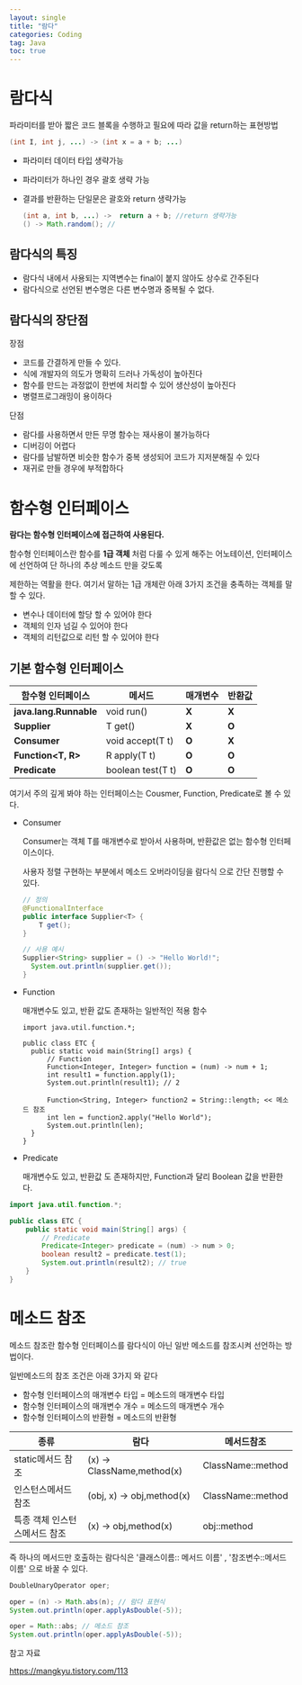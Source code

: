 ```yaml
---
layout: single
title: "람다"
categories: Coding
tag: Java
toc: true
---
```


# 람다식

파라미터를 받아 짧은 코드 블록을 수행하고 필요에 따라 값을 return하는 표현방법

```java
(int I, int j, ...) -> (int x = a + b; ...)
```

- 파라미터 데이터 타입 생략가능

- 파라미터가 하나인 경우 괄호 생략 가능

- 결과를 반환하는 단일문은 괄호와 return 생략가능

  ```java
  (int a, int b, ...) ->  return a + b; //return 생략가능
  () -> Math.random(); // 
  ```

## 람다식의 특징 

- 람다식 내에서 사용되는 지역변수는 final이 붙지 않아도 상수로 간주된다
- 람다식으로 선언된 변수명은 다른 변수명과 중복될 수 없다.



## 람다식의 장단점 

장점

- 코드를 간결하게 만들 수 있다.
- 식에 개발자의 의도가 명확히 드러나 가독성이 높아진다
- 함수를 만드는 과정없이 한번에 처리할 수 있어 생산성이 높아진다
- 병렬프로그래밍이 용이하다



단점

- 람다를 사용하면서 만든 무명 함수는 재사용이 불가능하다
- 디버깅이 어렵다
- 람다를 남발하면 비슷한 함수가 중복 생성되어 코드가 지저분해질 수 있다
- 재귀로 만들 경우에 부적합하다

# 함수형 인터페이스

**람다는 함수형 인터페이스에 접근하여 사용된다.** 

함수형 인터페이스란 함수를 **1급 객체** 처럼 다룰 수 있게 해주는 어노테이션, 인터페이스에 선언하여 단 하나의 추상 메소드 만을 갖도록

제한하는 역활을 한다. 여기서 말하는 1급 개체란 아래 3가지 조건을 충족하는 객체를 말할 수 있다.

- 변수나 데이터에 할당 할 수 있어야 한다
- 객체의 인자 넘길 수 있어야 한다
- 객체의 리턴값으로 리턴 할 수 있어야 한다



## 기본 함수형 인터페이스

| 함**수형 인터페이스**  | **메서드**        | **매개변수** | **반환값** |
| ---------------------- | ----------------- | ------------ | ---------- |
| **java.lang.Runnable** | void run()        | **X**        | **X**      |
| **Supplier<T>**        | T get()           | **X**        | **O**      |
| **Consumer<T>**        | void accept(T t)  | **O**        | **X**      |
| **Function<T, R>**     | R apply(T t)      | **O**        | **O**      |
| **Predicate<T>**       | boolean test(T t) | **O**        | **O**      |

여기서 주의 깊게 봐야 하는 인터페이스는 Cousmer, Function, Predicate로 볼 수 있다.

- Consumer

  Consumer는 객체 T를 매개변수로 받아서 사용하며, 반환값은 없는 함수형 인터페이스이다.

  사용자 정렬 구현하는 부분에서 메소드 오버라이딩을 람다식 으로 간단 진행할 수 있다. 

  ```java
  // 정의
  @FunctionalInterface
  public interface Supplier<T> {
      T get();
  }
  
  // 사용 예시
  Supplier<String> supplier = () -> "Hello World!";
  	System.out.println(supplier.get());
  }
  ```
  
  
  
- Function

  매개변수도 있고, 반환 값도 존재하는 일반적인 적용 함수

  ```
  import java.util.function.*;
  
  public class ETC {
  	public static void main(String[] args) {
  		// Function
  		Function<Integer, Integer> function = (num) -> num + 1;
  		int result1 = function.apply(1);
  		System.out.println(result1); // 2
          
  		Function<String, Integer> function2 = String::length; << 메소드 참조
  		int len = function2.apply("Hello World");
  		System.out.println(len);
  	}
  }
  ```

  

- Predicate

  매개변수도 있고, 반환값 도 존재하지만, Function과 달리 Boolean 값을 반환한다.

```java
import java.util.function.*;

public class ETC {
	public static void main(String[] args) {
		// Predicate
		Predicate<Integer> predicate = (num) -> num > 0;
		boolean result2 = predicate.test(1);
		System.out.println(result2); // true
	}
}
```



# 메소드 참조

메소드 참조란 함수형 인터페이스를 람다식이 아닌 일반 메소드를 참조시켜 선언하는 방법이다. 

일반메소드의 참조 조건은 아래 3가지 와 같다

- 함수형 인터페이스의 매개변수 타입 = 메소드의 매개변수 타입
- 함수형 인터페이스의 매개변수 개수 = 메소드의 매개변수 개수
- 함수형 인터페이스의 반환형 = 메소드의 반환형

| 종류                          | 람다                        | 메서드참조        |
| ----------------------------- | --------------------------- | ----------------- |
| static메서드 참조             | (x)  -> ClassName,method(x) | ClassName::method |
| 인스턴스메서드 참조           | (obj, x)  -> obj,method(x)  | ClassName::method |
| 특종 객체 인스턴스메서드 참조 | (x)  -> obj,method(x)       | obj::method       |

즉 하나의 메서드만 호출하는 람다식은 '클래스이름:: 메서드 이름' , '참조변수::메서드이름' 으로 바꿀 수 있다.



```java
DoubleUnaryOperator oper;

oper = (n) -> Math.abs(n); // 람다 표현식
System.out.println(oper.applyAsDouble(-5));

oper = Math::abs; // 메소드 참조
System.out.println(oper.applyAsDouble(-5));
```

참고 자료 

[ https://mangkyu.tistory.com/113 ]( https://mangkyu.tistory.com/113 )

